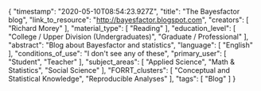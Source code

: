 {
    "timestamp": "2020-05-10T08:54:23.927Z",
    "title": "The Bayesfactor blog",
    "link_to_resource": "http://bayesfactor.blogspot.com",
    "creators": [
        "Richard Morey"
    ],
    "material_type": [
        "Reading"
    ],
    "education_level": [
        "College / Upper Division (Undergraduates)",
        "Graduate / Professional"
    ],
    "abstract": "Blog about Bayesfactor and statistics",
    "language": [
        "English"
    ],
    "conditions_of_use": "I don't see any of these",
    "primary_user": [
        "Student",
        "Teacher"
    ],
    "subject_areas": [
        "Applied Science",
        "Math & Statistics",
        "Social Science"
    ],
    "FORRT_clusters": [
        "Conceptual and Statistical Knowledge",
        "Reproducible Analyses"
    ],
    "tags": [
        "Blog"
    ]
}